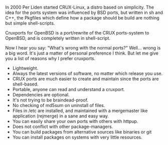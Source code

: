 In 2000 Per Liden started CRUX-Linux, a distro based on simplicity.  The
idea for the ports system was influenced by BSD ports, but written in sh
and C++, the Pkgfiles which define how a package  should  be  build  are
nothing but simple shell-scripts.

Cruxports for OpenBSD is a port/rewrite  of  the  CRUX  ports-system  to
OpenBSD, and is completely written in shell-script.

Now I hear you say: "What's wrong with the normal ports?" Well...  wrong
is a big word. It's just a matter of personal preference  I  think.  But
let me give you a list of reasons why I prefer cruxports.

 * Lightweight.
 * Always the latest versions of software, no matter which  release  you
   use.
 * CRUX ports are much easier to create and maintain since the ports are
   shell-based.
 * Portable, anyone can read and understand a cruxport.
 * Dependencies are optional.
 * It's not trying to be braindead-proof.
 * No checking of md5sum on uninstall of files.
 * Files in /etc are installed, and maintained with a  mergemaster  like
   application (rejmerge) in a sane and easy way.
 * You can easily share your own ports with others with httpup.
 * Does not conflict with other package-managers.
 * You can build packages from alternative sources like binaries or git
 * You can install packages on systems with very little resources.

